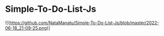 # Simple-To-Do-List-Js

![(https://github.com/NataManatu/Simple-To-Do-List-Js/blob/master/2022-06-18_21-09-25.png)]
